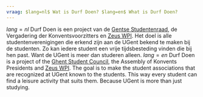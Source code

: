 ```yaml
---
vraag: $lang=nl$ Wat is Durf Doen? $lang=en$ What is Durf Doen?
---
```

$lang=nl$ Durf Doen is een project van de [Gentse Studentenraad](https://gentsestudentenraad.be), de Vergadering der Konventsvoorzitters en [Zeus WPI](https://zeus.gent). Het doel is alle studentenverenigingen die erkend zijn aan de UGent bekend te maken bij de studenten. Zo kan iedere student een vrije tijdsbesteding vinden die bij hen past. Want de UGent is meer dan studeren alleen.
$lang=en$
Durf Doen is a project of the [Ghent Student Council](https://gentsestudentenraad.be), the Assembly of Konvents Presidents and [Zeus WPI](https://zeus.gent). The goal is to make the student associations that are recognized at UGent known to the students. This way every student can find a leisure activity that suits them. Because UGent is more than just studying.
